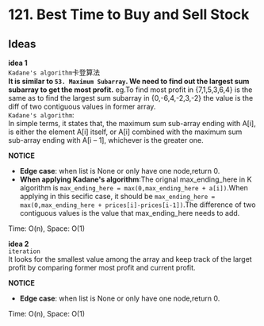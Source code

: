 # 121. Best Time to Buy and Sell Stock     

## Ideas  
**idea 1**   
`Kadane's algorithm`卡登算法    
**It is similar to `53. Maximum Subarray`. We need to find out the largest sum subarray to get the most profit.** 
eg.To find most profit in {7,1,5,3,6,4} is the same as to find the largest sum subarray in {0,-6,4,-2,3,-2} the value is the diff of two contiguous values in former array.    
`Kadane's algorithm`:      
In simple terms, it states that, the maximum sum sub-array ending with A[i], is either the element A[i] itself, or A[i] combined with the maximum sum sub-array ending with A[i – 1], whichever is the greater one.  
     

**NOTICE**      
* **Edge case**: when list is None or only have one node,return 0.     
* **When applying Kadane's algorithm**:The orignal max_ending_here in K algorithm is `max_ending_here = max(0,max_ending_here + a[i])`.When applying in this secific case, it should be `max_ending_here = max(0,max_ending_here + prices[i]-prices[i-1])`.The difference of two contiguous values is the value that max_ending_here needs to add.      

Time: O(n), Space: O(1)   


**idea 2**   
`iteration`       
It looks for the smallest value among the array and keep track of the larget profit by comparing former most profit and current profit.     
      

**NOTICE**      
* **Edge case**: when list is None or only have one node,return 0.     
      

Time: O(n), Space: O(1) 


